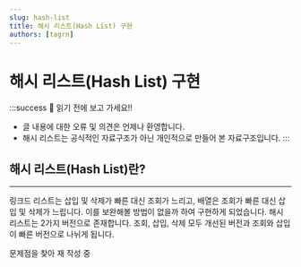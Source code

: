 ```yaml
---
slug: hash-list
title: 해시 리스트(Hash List) 구현
authors: [tagrn]
---
```


# 해시 리스트(Hash List) 구현

:::success 📌 읽기 전에 보고 가세요!!
- 글 내용에 대한 오류 및 의견은 언제나 환영합니다.
- 해시 리스트는 공식적인 자료구조가 아닌 개인적으로 만들어 본 자료구조입니다.
:::

## 해시 리스트(Hash List)란?

---

링크드 리스트는 삽입 및 삭제가 빠른 대신 조회가 느리고, 배열은 조회가 빠른 대신 삽입 및 삭제가 느립니다. 이를 보완해볼 방법이 없을까 하여 구현하게 되었습니다. 해시 리스트는 2가지 버전으로 존재합니다. 조회, 삽입, 삭제 모두 개선된 버전과 조회와 삽입이 빠른 버전으로 나뉘게 됩니다.

<!--truncate-->

문제점을 찾아 재 작성 중
